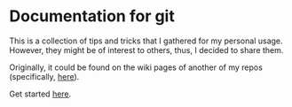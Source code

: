 # Documentation for git

This is a collection of tips and tricks that I gathered for my personal usage. However, they might be of interest to others, thus, I decided to share them.

Originally, it could be found on the wiki pages of another of my repos (specifically, [here](https://github.com/bilbopingouin/linux-cfg/wiki/Git)).

Get started [here](docs/Git.md).
